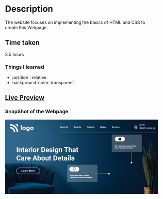 # Description
The website focuses on implementing the basics of HTML and CSS to create this Webpage.

## Time taken
3.5 hours 

### Things I learned

- position : relative
- background-color: transparent

## [Live Preview](https://vermillion-alpaca-ba8d6b.netlify.app/)

### SnapShot of the Webpage

![StreetStyle](./thumbnail.png)